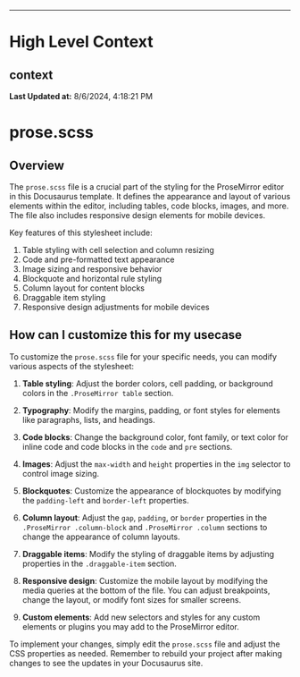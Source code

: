 

---
# High Level Context
## context
**Last Updated at:** 8/6/2024, 4:18:21 PM

# prose.scss

## Overview

The `prose.scss` file is a crucial part of the styling for the ProseMirror editor in this Docusaurus template. It defines the appearance and layout of various elements within the editor, including tables, code blocks, images, and more. The file also includes responsive design elements for mobile devices.

Key features of this stylesheet include:

1. Table styling with cell selection and column resizing
2. Code and pre-formatted text appearance
3. Image sizing and responsive behavior
4. Blockquote and horizontal rule styling
5. Column layout for content blocks
6. Draggable item styling
7. Responsive design adjustments for mobile devices

## How can I customize this for my usecase

To customize the `prose.scss` file for your specific needs, you can modify various aspects of the stylesheet:

1. **Table styling**: Adjust the border colors, cell padding, or background colors in the `.ProseMirror table` section.

2. **Typography**: Modify the margins, padding, or font styles for elements like paragraphs, lists, and headings.

3. **Code blocks**: Change the background color, font family, or text color for inline code and code blocks in the `code` and `pre` sections.

4. **Images**: Adjust the `max-width` and `height` properties in the `img` selector to control image sizing.

5. **Blockquotes**: Customize the appearance of blockquotes by modifying the `padding-left` and `border-left` properties.

6. **Column layout**: Adjust the `gap`, `padding`, or `border` properties in the `.ProseMirror .column-block` and `.ProseMirror .column` sections to change the appearance of column layouts.

7. **Draggable items**: Modify the styling of draggable items by adjusting properties in the `.draggable-item` section.

8. **Responsive design**: Customize the mobile layout by modifying the media queries at the bottom of the file. You can adjust breakpoints, change the layout, or modify font sizes for smaller screens.

9. **Custom elements**: Add new selectors and styles for any custom elements or plugins you may add to the ProseMirror editor.

To implement your changes, simply edit the `prose.scss` file and adjust the CSS properties as needed. Remember to rebuild your project after making changes to see the updates in your Docusaurus site.
